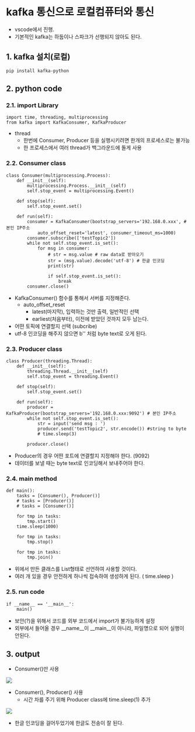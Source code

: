 # kafka 통신으로 로컬컴퓨터와 통신
- vscode에서 진행.
- 기본적인 kafka는 하둡이나 스파크가 선행되지 않아도 된다.

## 1. kafka 설치(로컬)

~~~
pip install kafka-python
~~~

## 2. python code

### 2.1. import Library

~~~
import time, threading, multiprocessing
from kafka import KafkaConsumer, KafkaProducer
~~~
- thread
    - 한번에 Consumer, Producer 등을 실행시키려면 한개의 프로세스로는 불가능
    - 한 프로세스에서 여러 thread가 백그라운드에 돌게 사용
    
### 2.2. Consumer class

~~~
class Consumer(multiprocessing.Process):
    def __init__(self):
        multiprocessing.Process.__init__(self)
        self.stop_event = multiprocessing.Event()

    def stop(self):
        self.stop_event.set()

    def run(self):
        consumer = KafkaConsumer(bootstrap_servers='192.168.0.xxx', # 본인 IP주소
            auto_offset_reset='latest', consumer_timeout_ms=1000)
        consumer.subscribe(['testTopic2'])    
        while not self.stop_event.is_set():
            for msg in consumer:
                # str = msg.value # raw data로 받아오기
                str = (msg.value).decode('utf-8') # 한글 인코딩
                print(str)

                if self.stop_event.is_set():
                    break
        consumer.close()
~~~
- KafkaConsumer() 함수를 통해서 서버를 지정해준다.
    - auto_offset_reset
        - latest(마지막), 입력하는 것만 출력, 일반적인 선택
        - earliest(처음부터), 이전에 받았던 것까지 모두 남는다.
- 어떤 토픽에 연결할지 선택 (subcribe)
- utf-8 인코딩을 해주지 않으면 b'' 처럼 byte text로 오게 된다.

### 2.3. Producer class

~~~
class Producer(threading.Thread):
    def __init__(self):
        threading.Thread.__init__(self)
        self.stop_event = threading.Event()

    def stop(self):
        self.stop_event.set()

    def run(self): 
        producer = KafkaProducer(bootstrap_servers='192.168.0.xxx:9092') # 본인 IP주소
        while not self.stop_event.is_set():
            str = input('send msg : ')
            producer.send('testTopic2', str.encode()) #string to byte
            # time.sleep(3)
            
        producer.close() 
~~~
- Producer의 경우 어떤 포트에 연결할지 지정해야 한다. (9092)
- 데이터를 보낼 때는 byte text로 인코딩해서 보내주어야 한다.

### 2.4. main method

~~~
def main():
    tasks = [Consumer(), Producer()]
    # tasks = [Producer()]
    # tasks = [Consumer()]
    
    for tmp in tasks:
        tmp.start()
    time.sleep(1000)    

    for tmp in tasks:
        tmp.stop()

    for tmp in tasks:
        tmp.join()    
~~~
- 위에서 만든 클래스를 List형태로 선언하여 사용할 것이다.
- 여러 개 있을 경우 안전하게 하나씩 접속하여 생성하게 된다. ( time.sleep )


### 2.5. run code

~~~
if __name__ == '__main__':
    main()        
~~~
- 보안(?)을 위해서 코드를 외부 코드에서 import가 불가능하게 설정
- 외부에서 들어올 경우 __name__이 __main__이 아니라, 파일명으로 되어 실행이 안된다.


## 3. output

- Consumer()만 사용

![](http://drive.google.com/uc?id=1yuQjEeNfbm6x7PKZMriB8IJaPivxc7Kj)


- Consumer(), Producer() 사용
    - 시간 차를 주기 위해 Producer class에 time.sleep(1) 추가

![](http://drive.google.com/uc?id=16cbOjPLfPXsLYY8HHqxRnXYHQ55lXiDh)

- 한글 인코딩을 걸어두었기에 한글도 전송이 잘 된다.

